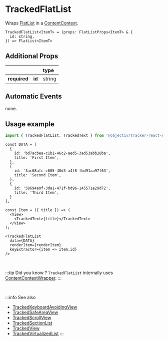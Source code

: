 # TrackedFlatList

Wraps [FlatList](https://reactnative.dev/docs/flatlist) in a [ContentContext](/taxonomy/reference/location-contexts/ContentContext.md).

```tsx
TrackedFlatList<ItemT> = (props: FlatListProps<ItemT> & {
  id: string,
}) => FlatList<ItemT>
```

## Additional Props
|               |         | type      | 
|:-------------:|:--------|:----------|
| **required**  | **id**  | string    |

## Automatic Events
none.

## Usage example

```jsx
import { TrackedFlatList, TrackedText } from '@objectiv/tracker-react-native';
```

```tsx
const DATA = [
  {
    id: 'bd7acbea-c1b1-46c2-aed5-3ad53abb28ba',
    title: 'First Item',
  },
  {
    id: '3ac68afc-c605-48d3-a4f8-fbd91aa97f63',
    title: 'Second Item',
  },
  {
    id: '58694a0f-3da1-471f-bd96-145571e29d72',
    title: 'Third Item',
  }
];
```

```tsx
const Item = ({ title }) => (
  <View>
    <TrackedText>{title}</TrackedText>
  </View>
);
```

```tsx
<TrackedFlatList
  data={DATA}
  renderItem={renderItem}
  keyExtractor={item => item.id}
/>
```

<br />

:::tip Did you know ?
`TrackedFlatList` internally uses [ContentContextWrapper](/tracking/react/api-reference/locationWrappers/ContentContextWrapper.md).
:::

<br />

:::info See also
- [TrackedKeyboardAvoidingView](/tracking/react-native/api-reference/trackedComponents/TrackedKeyboardAvoidingView.md)
- [TrackedSafeAreaView](/tracking/react-native/api-reference/trackedComponents/TrackedSafeAreaView.md)
- [TrackedScrollView](/tracking/react-native/api-reference/trackedComponents/TrackedScrollView.md)
- [TrackedSectionList](/tracking/react-native/api-reference/trackedComponents/TrackedSectionList.md)
- [TrackedView](/tracking/react-native/api-reference/trackedComponents/TrackedView.md)
- [TrackedVirtualizedList](/tracking/react-native/api-reference/trackedComponents/TrackedVirtualizedList.md)
:::
